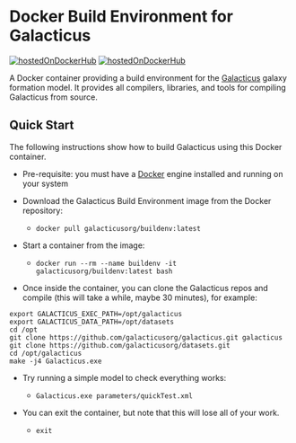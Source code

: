 # Docker Build Environment for Galacticus

[![hostedOnDockerHub](https://img.shields.io/docker/cloud/automated/galacticusorg/buildenv)](https://hub.docker.com/repository/docker/galacticusorg/buildenv) [![hostedOnDockerHub](https://img.shields.io/docker/cloud/build/galacticusorg/buildenv)](https://hub.docker.com/repository/docker/galacticusorg/buildenv) 

A Docker container providing a build environment for the [Galacticus](https://github.com/galacticusorg/galacticus) galaxy formation model. It provides all compilers, libraries, and tools for compiling Galacticus from source.

## Quick Start

The following instructions show how to build Galacticus using this Docker container.

* Pre-requisite: you must have a [Docker](https://www.docker.com/) engine installed and running on your system

* Download the Galacticus Build Environment image from the Docker repository:
  * `docker pull galacticusorg/buildenv:latest`
  
* Start a container from the image:
  * `docker run --rm --name buildenv -it galacticusorg/buildenv:latest bash`

* Once inside the container, you can clone the Galacticus repos and compile (this will take a while, maybe 30 minutes), for example:
```
export GALACTICUS_EXEC_PATH=/opt/galacticus
export GALACTICUS_DATA_PATH=/opt/datasets
cd /opt
git clone https://github.com/galacticusorg/galacticus.git galacticus
git clone https://github.com/galacticusorg/datasets.git
cd /opt/galacticus
make -j4 Galacticus.exe
```

* Try running a simple model to check everything works:
  * `Galacticus.exe parameters/quickTest.xml`

* You can exit the container, but note that this will lose all of your work.
  * `exit`
